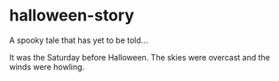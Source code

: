 # halloween-story
A spooky tale that has yet to be told...

It was the Saturday before Halloween.
The skies were overcast and the winds were howling.
